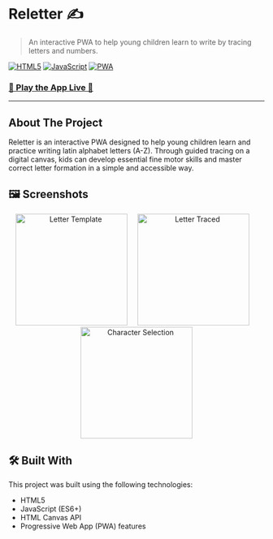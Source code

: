 # Reletter ✍️

> An interactive PWA to help young children learn to write by tracing letters and numbers.

[![HTML5](https://img.shields.io/badge/html5-%23E34F26.svg?style=for-the-badge&logo=html5&logoColor=white)]()
[![JavaScript](https://img.shields.io/badge/javascript-%23323330.svg?style=for-the-badge&logo=javascript&logoColor=%23F7DF1E)]()
[![PWA](https://img.shields.io/badge/PWA-5A0FC8?style=for-the-badge&logo=pwa&logoColor=white)]()

### [🚀 Play the App Live 🚀](https://sebastian-kindt.com/reletter)

---

## About The Project

Reletter is an interactive PWA designed to help young children learn and practice writing latin alphabet letters (A-Z). Through guided tracing on a digital canvas, kids can develop essential fine motor skills and master correct letter formation in a simple and accessible way.
## 🖼️ Screenshots

<p align="center">
  <img src="https://www.sebastian-kindt.com/img/reltter_a.png" width="220" alt="Letter Template">
  &nbsp; &nbsp;
  <img src="https://www.sebastian-kindt.com/img/reletter_a_drawn.png" width="220" alt="Letter Traced">
    &nbsp; &nbsp;
  <img src="https://www.sebastian-kindt.com/img/reletter_list.png" width="220" alt="Character Selection">
</p>

## 🛠️ Built With

This project was built using the following technologies:

* HTML5
* JavaScript (ES6+)
* HTML Canvas API
* Progressive Web App (PWA) features
